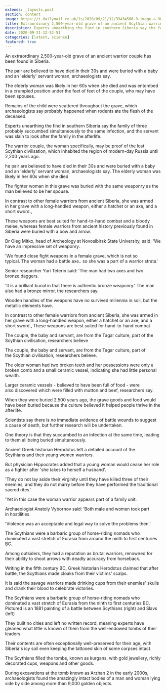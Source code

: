 ```yaml
---
extends: _layouts.post
section: content
image: https://i.dailymail.co.uk/1s/2020/09/21/12/33434566-0-image-a-30_1600687757788.jpg 
title: Extraordinary 2,500-year-old grave of an ancient Scythian warrior couple is unearthed in Siberia 
description: Experts unearthing the find in southern Siberia say the family of three probably succumbed to the same infection, and the old lady was slain to look after the family in the afterlife. 
date: 2020-09-21-12-52-51 
categories: [latest, science] 
featured: true 
--- 
```

An extraordinary 2,500-year-old grave of an ancient warrior couple has been found in Siberia.

The pair are believed to have died in their 30s and were buried with a baby and an 'elderly' servant woman, archaeologists say.

The elderly woman was likely in her 60s when she died and was entombed in a crumpled position under the feet of feet of the couple, who may have been spouses.

Remains of the child were scattered throughout the grave, which archaeologists say probably happened when rodents ate the flesh of the deceased. 

Experts unearthing the find in southern Siberia say the family of three probably succumbed simultaneously to the same infection, and the servant was slain to look after the family in the afterlife. 

The warrior couple, the woman specifically, may be proof of the lost Scythian civilisation, which inhabited the region of modern-day Russia until 2,200 years ago.  

he pair are believed to have died in their 30s and were buried with a baby and an 'elderly' servant woman, archaeologists say. The elderly woman was likely in her 60s when she died

The fighter woman in this grave was buried with the same weaponry as the man believed to be her spouse.

In contrast to other female warriors from ancient Siberia, she was armed in her grave with a long-handled weapon, either a hatchet or an axe, and a short sword., 

These weapons are best suited for hand-to-hand combat and a bloody melee, whereas female warriors from ancient history previously found in Siberia were buried with a bow and arrow.

Dr Oleg Mitko, head of Archeology at Novosibirsk State University, said: 'We have an impressive set of weaponry. 

'We found close fight weapons in a female grave, which is not so typical. The woman had a battle axe.. so she was a part of a warrior strata.'

Senior researcher Yuri Teterin said: 'The man had two axes and two bronze daggers.

'It is a brilliant burial in that there is authentic bronze weaponry.' The man also had a bronze mirror, the researchers say.

Wooden handles of the weapons have no survived millennia in soil, but the metallic elements have. 

In contrast to other female warriors from ancient Siberia, she was armed in her grave with a long-handled weapon, either a hatchet or an axe, and a short sword., These weapons are best suited for hand-to-hand combat

The couple, the baby and servant, are from the Tagar culture, part of the Scythian civilisation, researchers believe

The couple, the baby and servant, are from the Tagar culture, part of the Scythian civilisation, researchers believe. 

The older woman had two broken teeth and her possessions were only a broken comb and a small ceramic vessel, indicating she had little personal wealth.  

Larger ceramic vessels - believed to have been full of food - were also discovered which were filled with mutton and beef, researchers say. 

When they were buried 2,500 years ago, the grave goods and food would have been buried because the culture believed it helped people thrive in the afterlife.   

Scientists say there is no immediate evidence of battle wounds to suggest a cause of death, but further research will be undertaken.

One theory is that they succumbed to an infection at the same time, leading to them all being buried simultaneously.

Ancient Greek historian Herodotus left a detailed account of the Scythians and their young women warriors.

But physician Hippocrates added that a young woman would cease her role as a fighter after 'she takes to herself a husband'.

'They do not lay aside their virginity until they have killed three of their enemies, and they do not marry before they have performed the traditional sacred rites.'

'Yet in this case the woman warrior appears part of a family unit.

Archaeologist Anatoly Vybornov said: 'Both male and women took part in hostilities.

'Violence was an acceptable and legal way to solve the problems then.'  

The Scythians were a barbaric group of horse-riding nomads who dominated a vast stretch of Eurasia from around the ninth to first centuries BC.

Among outsiders, they had a reputation as brutal warriors, renowned for their ability to shoot arrows with deadly accuracy from horseback.

Writing in the fifth century BC, Greek historian Herodotus claimed that after battle, the Scythians made cloaks from their victims' scalps.

It is said the savage warriors made drinking cups from their enemies' skulls and drank their blood to celebrate victories.

The Scythians were a barbaric group of horse-riding nomads who dominated a vast stretch of Eurasia from the ninth to first centuries BC. Pictured is an 1881 painting of a battle between Scythians (right) and Slavs (left)

They built no cities and left no written record, meaning experts have gleaned what little is known of them from the well-endowed tombs of their leaders.

Their contents are often exceptionally well-preserved for their age, with Siberia's icy soil even keeping the tattooed skin of some corpses intact. 

The Scythians filled the tombs, known as kurgans, with gold jewellery, richly decorated cups, weapons and other goods.

During excavations at the tomb known as Arzhan 2 in the early 2000s, archaeologists found the amazingly intact bodies of a man and woman lying side by side among more than 9,000 golden objects.



